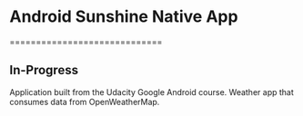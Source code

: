 # Android Sunshine Native App #
=============================

## In-Progress ##

Application built from the Udacity Google Android course. Weather app that consumes data from OpenWeatherMap.
